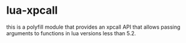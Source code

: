 # lua-xpcall
this is a polyfill module that provides an xpcall API that allows passing arguments to functions in lua versions less than 5.2.
